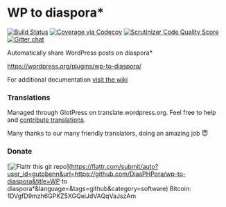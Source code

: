WP to diaspora*
=====================
[![Build Status](https://travis-ci.org/DiasPHPora/wp-to-diaspora.svg?branch=master)](https://travis-ci.org/DiasPHPora/wp-to-diaspora)
[![Coverage via Codecov](https://codecov.io/github/DiasPHPora/wp-to-diaspora/coverage.svg?branch=master)](https://codecov.io/github/DiasPHPora/wp-to-diaspora?branch=master)
[![Scrutinizer Code Quality Score](https://scrutinizer-ci.com/g/DiasPHPora/wp-to-diaspora/badges/quality-score.png?b=master)](https://scrutinizer-ci.com/g/DiasPHPora/wp-to-diaspora)
[![Gitter chat](https://badges.gitter.im/gitterHQ/gitter.png)](https://gitter.im/DiasPHPora/wp-to-diaspora)

Automatically share WordPress posts on diaspora*

https://wordpress.org/plugins/wp-to-diaspora/

For additional documentation [visit the wiki](https://github.com/DiasPHPora/wp-to-diaspora/wiki)

### Translations
Managed through GlotPress on translate.wordpress.org.
Feel free to help and [contribute translations](https://translate.wordpress.org/projects/wp-plugins/wp-to-diaspora).

Many thanks to our many friendly translators, doing an amazing job :innocent:

### Donate
[![Flattr this git repo](https://api.flattr.com/button/flattr-badge-large.png)](https://flattr.com/submit/auto?user_id=gutobenn&url=https://github.com/DiasPHPora/wp-to-diaspora&title=WP to diaspora*&language=&tags=github&category=software)
Bitcoin: 1DVgfD9mzh6GPKZ5XGQeiJdVAQqVaJszAm
